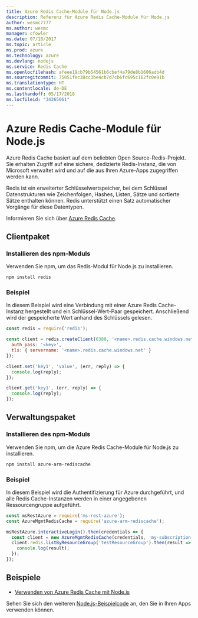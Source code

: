 ```yaml
---
title: Azure Redis Cache-Module für Node.js
description: Referenz für Azure Redis Cache-Module für Node.js
author: wesmc7777
ms.author: wesmc
manager: cfowler
ms.date: 07/18/2017
ms.topic: article
ms.prod: azure
ms.technology: azure
ms.devlang: nodejs
ms.service: Redis Cache
ms.openlocfilehash: afeee19cb79b54561b6cbef4a79de8b1606adb4d
ms.sourcegitcommit: 75051fec38cc3be4cb7d7cb6fc695c162fc0e91b
ms.translationtype: HT
ms.contentlocale: de-DE
ms.lasthandoff: 05/17/2018
ms.locfileid: "34265061"
---
```

# <a name="azure-redis-cache-modules-for-nodejs"></a>Azure Redis Cache-Module für Node.js

Azure Redis Cache basiert auf dem beliebten Open Source-Redis-Projekt. Sie erhalten Zugriff auf eine sichere, dedizierte Redis-Instanz, die von Microsoft verwaltet wird und auf die aus Ihren Azure-Apps zugegriffen werden kann.

Redis ist ein erweiterter Schlüsselwertspeicher, bei dem Schlüssel Datenstrukturen wie Zeichenfolgen, Hashes, Listen, Sätze und sortierte Sätze enthalten können. Redis unterstützt einen Satz automatischer Vorgänge für diese Datentypen.

Informieren Sie sich über [Azure Redis Cache](https://docs.microsoft.com/azure/redis-cache/).

## <a name="client-package"></a>Clientpaket

### <a name="install-the-npm-module"></a>Installieren des npm-Moduls

Verwenden Sie npm, um das Redis-Modul für Node.js zu installieren.

```bash
npm install redis
```

### <a name="example"></a>Beispiel

In diesem Beispiel wird eine Verbindung mit einer Azure Redis Cache-Instanz hergestellt und ein Schlüssel-Wert-Paar gespeichert. Anschließend wird der gespeicherte Wert anhand des Schlüssels gelesen.

```javascript
const redis = require('redis');

const client = redis.createClient(6380, '<name>.redis.cache.windows.net', {
  auth_pass: '<key>',
  tls: { servername: '<name>.redis.cache.windows.net' }
});

client.set('key1', 'value', (err, reply) => {
  console.log(reply);
});

client.get('key1', (err, reply) => {
  console.log(reply);
});
```

## <a name="management-package"></a>Verwaltungspaket

### <a name="install-the-npm-module"></a>Installieren des npm-Moduls

Verwenden Sie npm, um die Azure Redis Cache-Module für Node.js zu installieren.

```bash
npm install azure-arm-rediscache
```

### <a name="example"></a>Beispiel

In diesem Beispiel wird die Authentifizierung für Azure durchgeführt, und alle Redis Cache-Instanzen werden in einer angegebenen Ressourcengruppe aufgeführt.

```javascript
const msRestAzure = require('ms-rest-azure');
const AzureMgmtRedisCache = require('azure-arm-rediscache');

msRestAzure.interactiveLogin().then(credentials => {
  const client = new AzureMgmtRedisCache(credentials, 'my-subscription-id');
  client.redis.listByResourceGroup('testResourceGroup').then(result => {
    console.log(result);
  });
});
```


## <a name="samples"></a>Beispiele

* [Verwenden von Azure Redis Cache mit Node.js](https://docs.microsoft.com/azure/redis-cache/cache-nodejs-get-started)

Sehen Sie sich den weiteren [Node.js-Beispielcode](https://azure.microsoft.com/resources/samples/?platform=nodejs) an, den Sie in Ihren Apps verwenden können.
